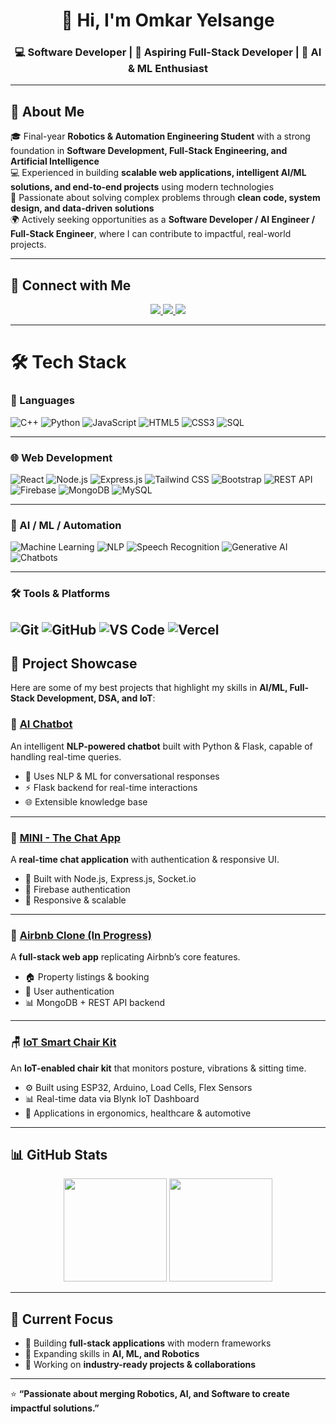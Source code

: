 <h1 align="center">👋 Hi, I'm Omkar Yelsange</h1>  
<h3 align="center">💻 Software Developer | 🚀 Aspiring Full-Stack Developer | 🤖 AI & ML Enthusiast</h3>

---

## 🌟 About Me  
🎓 Final-year **Robotics & Automation Engineering Student** with a strong foundation in **Software Development, Full-Stack Engineering, and Artificial Intelligence**  
💻 Experienced in building **scalable web applications, intelligent AI/ML solutions, and end-to-end projects** using modern technologies  
🚀 Passionate about solving complex problems through **clean code, system design, and data-driven solutions**  
🌍 Actively seeking opportunities as a **Software Developer / AI Engineer / Full-Stack Engineer**, where I can contribute to impactful, real-world projects.

---

## 🔗 Connect with Me  
<p align="center">
  <a href="https://www.linkedin.com/in/omkar-yelsange" target="_blank">
    <img src="https://img.shields.io/badge/LinkedIn-0A66C2?style=for-the-badge&logo=linkedin&logoColor=white"/>
  </a>
  <a href="https://github.com/OmkarYelsange" target="_blank">
    <img src="https://img.shields.io/badge/GitHub-181717?style=for-the-badge&logo=github&logoColor=white"/>
  </a>
  <a href="mailto:omkaryelsange1010@gmail.com">
    <img src="https://img.shields.io/badge/Email-D14836?style=for-the-badge&logo=gmail&logoColor=white"/>
  </a>
</p>

---

# 🛠️ Tech Stack

### 🚀 Languages
![C++](https://img.shields.io/badge/C++-00599C?style=for-the-badge&logo=cplusplus&logoColor=white) 
![Python](https://img.shields.io/badge/Python-3776AB?style=for-the-badge&logo=python&logoColor=white) 
![JavaScript](https://img.shields.io/badge/JavaScript-F7DF1E?style=for-the-badge&logo=javascript&logoColor=black) 
![HTML5](https://img.shields.io/badge/HTML5-E34F26?style=for-the-badge&logo=html5&logoColor=white) 
![CSS3](https://img.shields.io/badge/CSS3-1572B6?style=for-the-badge&logo=css3&logoColor=white) 
![SQL](https://img.shields.io/badge/SQL-003B57?style=for-the-badge&logo=database&logoColor=white)  

---

### 🌐 Web Development
![React](https://img.shields.io/badge/React-61DAFB?style=for-the-badge&logo=react&logoColor=black) 
![Node.js](https://img.shields.io/badge/Node.js-339933?style=for-the-badge&logo=node.js&logoColor=white) 
![Express.js](https://img.shields.io/badge/Express.js-000000?style=for-the-badge&logo=express&logoColor=white) 
![Tailwind CSS](https://img.shields.io/badge/Tailwind_CSS-38B2AC?style=for-the-badge&logo=tailwind-css&logoColor=white) 
![Bootstrap](https://img.shields.io/badge/Bootstrap-7952B3?style=for-the-badge&logo=bootstrap&logoColor=white) 
![REST API](https://img.shields.io/badge/REST-02569B?style=for-the-badge&logo=rest&logoColor=white) 
![Firebase](https://img.shields.io/badge/Firebase-FFCA28?style=for-the-badge&logo=firebase&logoColor=black) 
![MongoDB](https://img.shields.io/badge/MongoDB-47A248?style=for-the-badge&logo=mongodb&logoColor=white) 
![MySQL](https://img.shields.io/badge/MySQL-4479A1?style=for-the-badge&logo=mysql&logoColor=white)  

---

### 🤖 AI / ML / Automation
![Machine Learning](https://img.shields.io/badge/Machine_Learning-102230?style=for-the-badge&logo=tensorflow&logoColor=orange) 
![NLP](https://img.shields.io/badge/NLP-CC0000?style=for-the-badge&logo=google&logoColor=white) 
![Speech Recognition](https://img.shields.io/badge/Speech_Recognition-FF6F00?style=for-the-badge&logo=android&logoColor=white) 
![Generative AI](https://img.shields.io/badge/Generative_AI-000000?style=for-the-badge&logo=openai&logoColor=white) 
![Chatbots](https://img.shields.io/badge/Chatbots-00B8D9?style=for-the-badge&logo=botpress&logoColor=white)  

---

### 🛠 Tools & Platforms
![Git](https://img.shields.io/badge/Git-F05032?style=for-the-badge&logo=git&logoColor=white) 
![GitHub](https://img.shields.io/badge/GitHub-181717?style=for-the-badge&logo=github&logoColor=white) 
![VS Code](https://img.shields.io/badge/VS_Code-0078D4?style=for-the-badge&logo=visual-studio-code&logoColor=white) 
![Vercel](https://img.shields.io/badge/Vercel-000000?style=for-the-badge&logo=vercel&logoColor=white)
---

## 🚀 Project Showcase  

Here are some of my best projects that highlight my skills in **AI/ML, Full-Stack Development, DSA, and IoT**:  

### 🤖 [AI Chatbot](https://github.com/OmkarYelsange/AI-Chatbot)  
An intelligent **NLP-powered chatbot** built with Python & Flask, capable of handling real-time queries.  
- 🧠 Uses NLP & ML for conversational responses  
- ⚡ Flask backend for real-time interactions  
- 🌐 Extensible knowledge base  

---

### 💬 [MINI - The Chat App](https://github.com/OmkarYelsange/Mini-Chat-App)  
A **real-time chat application** with authentication & responsive UI.  
- 📡 Built with Node.js, Express.js, Socket.io  
- 🔐 Firebase authentication  
- 📱 Responsive & scalable  

---

### 🏡 [Airbnb Clone (In Progress)](https://github.com/OmkarYelsange/Airbnb-Clone)  
A **full-stack web app** replicating Airbnb’s core features.  
- 🏠 Property listings & booking  
- 🔐 User authentication  
- 📊 MongoDB + REST API backend  

---

### 🪑 [IoT Smart Chair Kit](https://github.com/OmkarYelsange/IoT-Smart-Chair-Kit)  
An **IoT-enabled chair kit** that monitors posture, vibrations & sitting time.  
- ⚙ Built using ESP32, Arduino, Load Cells, Flex Sensors  
- 📊 Real-time data via Blynk IoT Dashboard  
- 🚀 Applications in ergonomics, healthcare & automotive  

---

## 📊 GitHub Stats  
<p align="center">
  <img src="https://github-readme-stats.vercel.app/api?username=OmkarYelsange&show_icons=true&theme=radical" height="165"/>
  <img src="https://github-readme-stats.vercel.app/api/top-langs/?username=OmkarYelsange&layout=compact&theme=radical" height="165"/>
</p>

---

## 🌱 Current Focus  
- 🔹 Building **full-stack applications** with modern frameworks  
- 🔹 Expanding skills in **AI, ML, and Robotics**  
- 🔹 Working on **industry-ready projects & collaborations**  

---

⭐ **“Passionate about merging Robotics, AI, and Software to create impactful solutions.”**